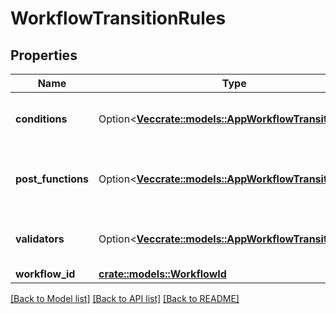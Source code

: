 # WorkflowTransitionRules

## Properties

Name | Type | Description | Notes
------------ | ------------- | ------------- | -------------
**conditions** | Option<[**Vec<crate::models::AppWorkflowTransitionRule>**](AppWorkflowTransitionRule.md)> | The list of conditions within the workflow. | [optional]
**post_functions** | Option<[**Vec<crate::models::AppWorkflowTransitionRule>**](AppWorkflowTransitionRule.md)> | The list of post functions within the workflow. | [optional]
**validators** | Option<[**Vec<crate::models::AppWorkflowTransitionRule>**](AppWorkflowTransitionRule.md)> | The list of validators within the workflow. | [optional]
**workflow_id** | [**crate::models::WorkflowId**](WorkflowId.md) |  | 

[[Back to Model list]](../README.md#documentation-for-models) [[Back to API list]](../README.md#documentation-for-api-endpoints) [[Back to README]](../README.md)


